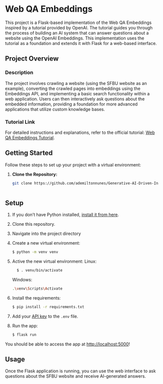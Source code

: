 # Web QA Embeddings

This project is a Flask-based implementation of the Web QA Embeddings inspired by a tutorial provided by OpenAI. The tutorial guides you through the process of building an AI system that can answer questions about a website using the OpenAI Embeddings. This implementation uses the tutorial as a foundation and extends it with Flask for a web-based interface.

## Project Overview

### Description

The project involves crawling a website (using the SFBU website as an example), converting the crawled pages into embeddings using the Embeddings API, and implementing a basic search functionality within a web application. Users can then interactively ask questions about the embedded information, providing a foundation for more advanced applications that utilize custom knowledge bases.

### Tutorial Link

For detailed instructions and explanations, refer to the official tutorial: [Web QA Embeddings Tutorial](https://platform.openai.com/docs/tutorials/web-qa-embeddings).

## Getting Started

Follow these steps to set up your project with a virtual environment:

1. **Clone the Repository:**
   ```bash
   git clone https://github.com/ademiltonnunes/Generative-AI-Driven-Intelligent-Apps-Development.git
 
## Setup

1. If you don’t have Python installed, [install it from here](https://www.python.org/downloads/).

2. Clone this repository.

3. Navigate into the project directory

4. Create a new virtual environment:

   ```bash
   $ python -m venv venv
   ```
5. Active the new virtual environment:
   Linux:
    ```bash
      $ . venv/bin/activate
     ```
   Windows:
   ```bash
   .\venv\Scripts\Activate
    ```
7. Install the requirements:

   ```bash
   $ pip install -r requirements.txt
   ```

8. Add your [API key](https://beta.openai.com/account/api-keys) to the `.env` file.

9. Run the app:

   ```bash
   $ flask run
   ```

You should be able to access the app at [http://localhost:5000](http://localhost:5000)!

## Usage
Once the Flask application is running, you can use the web interface to ask questions about the SFBU website and receive AI-generated answers.
